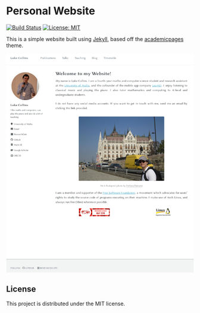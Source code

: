 # Personal Website
[![Build Status](https://travis-ci.org/drmenguin/drmenguin.github.io.svg?branch=master)](https://travis-ci.org/drmenguin/drmenguin.github.io)
[![License: MIT](https://img.shields.io/badge/License-MIT-blue.svg)](https://opensource.org/licenses/MIT)

This is a simple website built using [Jekyll](https://jekyllrb.com/), based off the [academicpages](https://github.com/academicpages/academicpages.github.io) theme.

<p align="center"> <img src="images/screenshot.png"> </p>

## License
This project is distributed under the MIT license.
